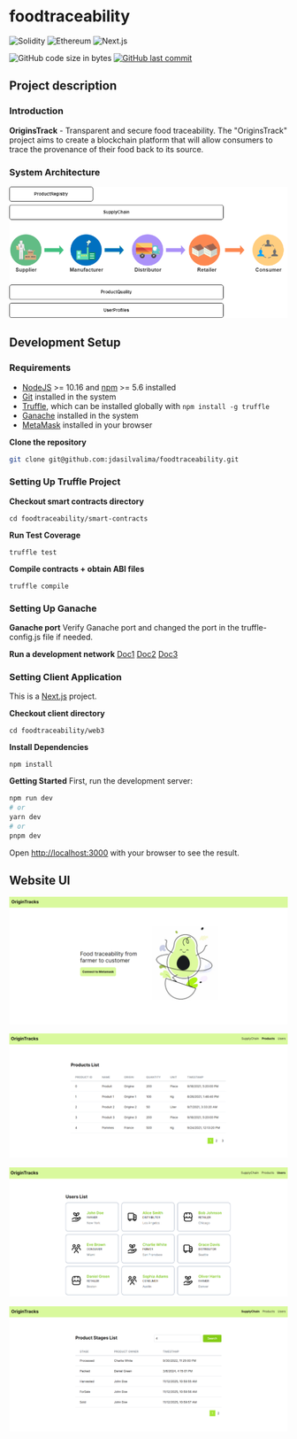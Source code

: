 # foodtraceability

![Solidity](https://img.shields.io/badge/Solidity-000000?style=for-the-badge&logo=solidity&logoColor=white)
![Ethereum](https://img.shields.io/badge/Ethereum-white?style=for-the-badge&logo=ethereum&logoColor=blue)
![Next.js](https://img.shields.io/badge/next.js-003791?style=for-the-badge&logo=nextdotjs&logoColor=white)

![GitHub code size in bytes](https://img.shields.io/github/languages/code-size/jdasilvalima/foodtraceability?style=for-the-badge)
[![GitHub last commit](https://img.shields.io/github/last-commit/jdasilvalima/foodtraceability?style=for-the-badge)](https://github.com/jdasilvalima/foodtraceability/commits)

## Project description

### Introduction

**OriginsTrack** - Transparent and secure food traceability. The "OriginsTrack" project aims to create a blockchain platform that will allow consumers to trace the provenance of their food back to its source.

### System Architecture

![OriginsTrack Architecture](https://github.com/jdasilvalima/foodtraceability/blob/main/architecture.png)

## Development Setup

### Requirements

- [NodeJS](https://nodejs.org/en) >= 10.16 and [npm](https://www.npmjs.com/) >= 5.6 installed
- [Git](https://git-scm.com/) installed in the system
- [Truffle](https://www.trufflesuite.com/truffle), which can be installed globally with `npm install -g truffle`
- [Ganache](https://trufflesuite.com/ganache/) installed in the system
- [MetaMask](https://metamask.io/) installed in your browser

**Clone the repository**
```bash
git clone git@github.com:jdasilvalima/foodtraceability.git
```

### Setting Up Truffle Project

**Checkout smart contracts directory**
```
cd foodtraceability/smart-contracts
```

**Run Test Coverage**
```
truffle test
```

**Compile contracts + obtain ABI files**
```
truffle compile
```

### Setting Up Ganache

**Ganache port**
Verify Ganache port and changed the port in the truffle-config.js file if needed.

**Run a development network**
[Doc1](https://docs.metamask.io/wallet/how-to/get-started-building/run-devnet/) [Doc2](https://trufflesuite.com/docs/truffle/how-to/truffle-with-metamask/) [Doc3](https://coinsbench.com/connect-to-metamask-from-new-or-existing-web-application-with-truffle-and-ganache-f48aa763c0ac)

### Setting Client Application
This is a [Next.js](https://nextjs.org/) project.

**Checkout client directory**
```
cd foodtraceability/web3
```

**Install Dependencies**
```
npm install
```

**Getting Started**
First, run the development server:

```bash
npm run dev
# or
yarn dev
# or
pnpm dev
```
Open [http://localhost:3000](http://localhost:3000) with your browser to see the result.

## Website UI
![Home Page image](https://github.com/jdasilvalima/foodtraceability/blob/main/web3/public/presentation/home_page.png)

![Products Page image](https://github.com/jdasilvalima/foodtraceability/blob/main/web3/public/presentation/products_page.png)

![Users Page image](https://github.com/jdasilvalima/foodtraceability/blob/main/web3/public/presentation/users_page.png)

![Supplychain Page image](https://github.com/jdasilvalima/foodtraceability/blob/main/web3/public/presentation/supplychain_page.png)